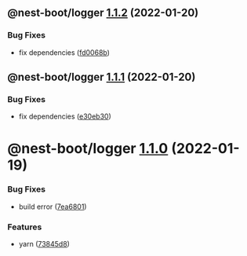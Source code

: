 ## @nest-boot/logger [1.1.2](https://github.com/d4rkcr0w/nest-boot/compare/@nest-boot/logger@1.1.1...@nest-boot/logger@1.1.2) (2022-01-20)


### Bug Fixes

* fix dependencies ([fd0068b](https://github.com/d4rkcr0w/nest-boot/commit/fd0068b0842bb0001038dca8b6375d464dd89ed6))

## @nest-boot/logger [1.1.1](https://github.com/d4rkcr0w/nest-boot/compare/@nest-boot/logger@1.1.0...@nest-boot/logger@1.1.1) (2022-01-20)


### Bug Fixes

* fix dependencies ([e30eb30](https://github.com/d4rkcr0w/nest-boot/commit/e30eb305319d2b0100ea848872f99480b3b0d94e))

# @nest-boot/logger [1.1.0](https://github.com/d4rkcr0w/nest-boot/compare/@nest-boot/logger@1.0.0...@nest-boot/logger@1.1.0) (2022-01-19)


### Bug Fixes

* build error ([7ea6801](https://github.com/d4rkcr0w/nest-boot/commit/7ea6801200bf4869d17461769335d8887388657c))


### Features

* yarn ([73845d8](https://github.com/d4rkcr0w/nest-boot/commit/73845d8f3b2038c1814faa86b6170bc9a05502aa))

